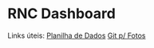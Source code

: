 # RNC Dashboard

Links úteis:
[Planilha de Dados](https://docs.google.com/spreadsheets/d/1oJM58skZLDkS-iHQmpfXDOajITJFR3tZyYwunSnpjoI/edit#gid=1978460348)
[Git p/ Fotos](https://github.com/orickprazeres/rnc_dashboard/tree/main/rnc_fotos)
